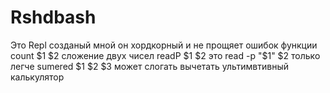 # Rshdbash
Это Repl созданый мной он хордкорный и не прощяет ошибок
функции
count $1 $2
сложение двух чисел
readP $1 $2
это read -p "$1" $2
только легче
sumered $1 $2 $3 
может слогать вычетать ультимвтивный калькулятор
